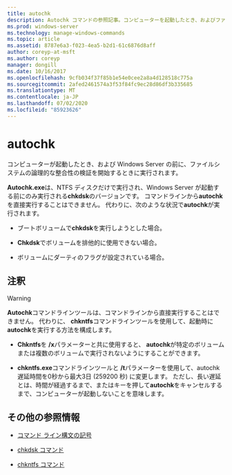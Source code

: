 ```yaml
---
title: autochk
description: Autochk コマンドの参照記事。コンピューターを起動したとき、およびファイルシステムの論理的な整合性の検証を開始する前に、Windows Server の前に実行されます。
ms.prod: windows-server
ms.technology: manage-windows-commands
ms.topic: article
ms.assetid: 8787e6a3-f023-4ea5-b2d1-61c6876d8aff
author: coreyp-at-msft
ms.author: coreyp
manager: dongill
ms.date: 10/16/2017
ms.openlocfilehash: 9cfb034f37f85b1e54e0cee2a8a4d128518c775a
ms.sourcegitcommit: 2afed2461574a3f53f84fc9ec28d86df3b335685
ms.translationtype: MT
ms.contentlocale: ja-JP
ms.lasthandoff: 07/02/2020
ms.locfileid: "85923626"
---
```

# <a name="autochk"></a>autochk

コンピューターが起動したとき、および Windows Server の前に、ファイルシステムの論理的な整合性の検証を開始するときに実行されます。

**Autochk.exe**は、NTFS ディスクだけで実行され、Windows Server が起動する前にのみ実行される**chkdsk**のバージョンです。 コマンドラインから**autochk**を直接実行することはできません。 代わりに、次のような状況で**autochk**が実行されます。

- ブートボリュームで**chkdsk**を実行しようとした場合。

- **Chkdsk**でボリュームを排他的に使用できない場合。

- ボリュームにダーティのフラグが設定されている場合。

## <a name="remarks"></a>注釈

> [!WARNING]
> **Autochk**コマンドラインツールは、コマンドラインから直接実行することはできません。 代わりに、 **chkntfs**コマンドラインツールを使用して、起動時に**autochk**を実行する方法を構成します。
>
> - **Chkntfs**を **/x**パラメーターと共に使用すると、 **autochk**が特定のボリュームまたは複数のボリュームで実行されないようにすることができます。
>
> - **chkntfs.exe**コマンドラインツールと **/t**パラメーターを使用して、autochk 遅延時間を0秒から最大3日 (259200 秒) に変更します。 ただし、長い遅延とは、時間が経過するまで、またはキーを押して**autochk**をキャンセルするまで、コンピューターが起動しないことを意味します。

## <a name="additional-references"></a>その他の参照情報

- [コマンド ライン構文の記号](command-line-syntax-key.md)

- [chkdsk コマンド](chkdsk.md)

- [chkntfs コマンド](chkntfs.md)

